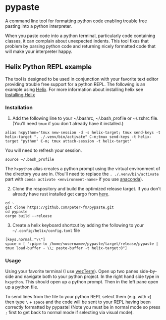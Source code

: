 # pypaste
A command line tool for formatting python code enabling trouble free pasting into a python interpreter.

When you paste code into a python terminal, particularly code containing classes, it can complain about unexpected indents. This tool fixes that problem by parsing python code and returning nicely formatted code that will make your interpreter happy.


## Helix Python REPL example
The tool is designed to be used in conjunction with your favorite text editor providing trouble free support for a python REPL. The following is an example using [Helix](https://helix-editor.com). For more information about installing helix see [Installing Helix](https://docs.helix-editor.com/install.html)

### Installation

1. Add the following line to your ~/.bashrc, ~/.bash_profile or ~/.zshrc file. (You'll need `tmux` if you don't already have it installed.)

```
alias hxpython='tmux new-session -d -s helix-target; tmux send-keys -t helix-target ". ./.venv/bin/activate" C-m;tmux send-keys -t helix-target "python" C-m; tmux attach-session -t helix-target'
```

You will need to refresh your session.

`source ~/.bash_profile`


The `hxpython` alias creates a python prompt using the virtual environment of the directory you are in.  (You'll need to replace the `. ./.venv/bin/activate` part with `conda activate <environment-name>` if you use [anaconda](https://www.anaconda.com)).

2. Clone the respository and build the optimized release target. If you don't already have rust installed get cargo from [here](https://rustup.rs).
```
cd ~
git clone https://github.com/peter-fm/pypaste.git
cd pypaste
cargo build --release
```

3. Create a helix keyboard shortcut by adding the following to your `~/.config/helix/config.toml` file

```
[keys.normal."\\"]
space = [ ":pipe-to /home/<username>/pypaste/target/release/pypaste | tmux load-buffer - \\; paste-buffer -t helix-target:0"] 
```

### Usage

Using your favorite terminal (I use [wezTerm](https://wezfurlong.org/wezterm/index.html)). Open up two panes side-by-side and navigate both to your python project. In the right hand side type in `hxpython`. This should open up a python prompt. Then in the left pane open up a python file. 

To send lines from the file to your python REPL select them (e.g. with `x`) then type `\` + `space` and the code will be sent to your REPL having been correctly formatted by pypaste! (Note you must be in normal mode so press `;` first to get back to normal mode if selecting via visual mode).



